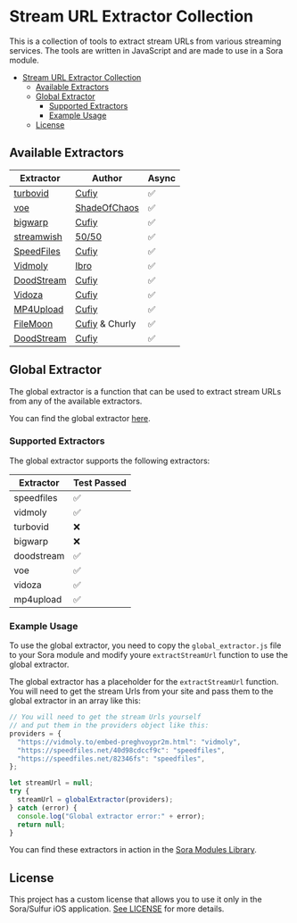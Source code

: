 # Stream URL Extractor Collection

This is a collection of tools to extract stream URLs from various streaming services. The tools are written in JavaScript and are made to use in a Sora module.

- [Stream URL Extractor Collection](#stream-url-extractor-collection)
  - [Available Extractors](#available-extractors)
  - [Global Extractor](#global-extractor)
    - [Supported Extractors](#supported-extractors)
    - [Example Usage](#example-usage)
  - [License](#license)


## Available Extractors

| Extractor | Author | Async |
| --- | --- | --- |
| [turbovid](./extractors/turbovid.js) | [Cufiy](https://github.com/JMcrafter26) | ✅ |
| [voe](./extractors/voe.js) | [ShadeOfChaos](https://github.com/ShadeOfChaos) | ✅ |
| [bigwarp](./extractors/bigwarp.js) | [Cufiy](https://github.com/JMcrafter26) | ✅ |
| [streamwish](./extractors/streamwish.js) | [50/50](https://github.com/50n50) | ✅ |
| [SpeedFiles](./extractors/speedfiles.js) | [Cufiy](https://github.com/JMcrafter26) | ✅ |
| [Vidmoly](./extractors/vidmoly.js) | [Ibro](https://github.com/xibrox) | ✅ |
| [DoodStream](./extractors/doodstream.js) | [Cufiy](https://github.com/JMcrafter26) | ✅ |
| [Vidoza](./extractors/vidoza.js) | [Cufiy](https://github.com/JMcrafter26) | ✅ |
| [MP4Upload](./extractors/mp4upload.js) | [Cufiy](https://github.com/JMcrafter26) | ✅ |
| [FileMoon](./extractors/filemoon.js) | [Cufiy](https://github.com/JMcrafter26) & Churly | ✅ |
| [DoodStream](./extractors/doodstream.js) | [Cufiy](https://github.com/JMcrafter26) | ✅ |

## Global Extractor

The global extractor is a function that can be used to extract stream URLs from any of the available extractors.

You can find the global extractor [here](./global-extractor/output/global_extractor.js).

### Supported Extractors

The global extractor supports the following extractors:

<!-- DO NOT EDIT THIS TABLE MANUALLY -->
<!-- This table is automatically generated by the build script. -->
<!-- EXTRACTORS_TABLE_START -->
| Extractor | Test Passed |
| -------- | ------- |
| speedfiles | ✅ |
| vidmoly | ✅ |
| turbovid | ❌ |
| bigwarp | ❌ |
| doodstream | ✅ |
| voe | ✅ |
| vidoza | ✅ |
| mp4upload | ✅ |
<!-- EXTRACTORS_TABLE_END -->


### Example Usage

To use the global extractor, you need to copy the `global_extractor.js` file to your Sora module and modify youre `extractStreamUrl` function to use the global extractor.

The global extractor has a placeholder for the `extractStreamUrl` function. 
You will need to get the stream Urls from your site and pass them to the global extractor in an array like this:

```javascript
// You will need to get the stream Urls yourself 
// and put them in the providers object like this:
providers = {
  "https://vidmoly.to/embed-preghvoypr2m.html": "vidmoly",
  "https://speedfiles.net/40d98cdccf9c": "speedfiles",
  "https://speedfiles.net/82346fs": "speedfiles",
};

let streamUrl = null;
try {
  streamUrl = globalExtractor(providers);
} catch (error) {
  console.log("Global extractor error:" + error);
  return null;
}
```


You can find these extractors in action in the [Sora Modules Library](https://sora.jm26.net/library).

## License

This project has a custom license that allows you to use it only in the Sora/Sulfur iOS application. [See LICENSE](./LICENSE) for more details.